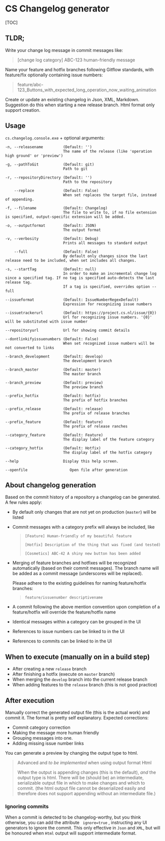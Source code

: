# CS Changelog generator

[TOC]

## TLDR;

Write your change log message in commit messages like:

> [change log category] ABC-123 human-friendly message

Name your feature and hotfix branches following Gitflow standards, with feature/fix optionally containing issue numbers:

> feature/abc-123_Buttons_with_expected_long_operation_now_waiting_animation

Create or update an existing changelog in Json, XML, Markdown. Suggestion do this when starting a new release branch.
Html format only support creation.

## Usage

`cs.changelog.console.exe` + optional arguments:

```
-n, --releasename         (Default: '')
                          The name of the release (like 'operation high ground' or 'preview')

-g, --pathToGit           (Default: git)
                          Path to git

-r, --repositoryDirectory (Default: '')
                          Path to the repository

    --replace             (Default: False)
                          When set replaces the target file, instead of appending.

-f, --filename            (Default: Changelog)
                          The file to write to, if no file extension is specified, output-specific extension will be added.

-o, --outputformat        (Default: JSON)
                          The output format

-v, --verbosity           (Default: Debug)
                          Prints all messages to standard output

    --full                (Default: False)
                          By default only changes since the last release need to be included, when set includes all changes.

-s, --startTag            (Default: null)
                          In order to make an incremental change log since a specified tag. If no tag is specified auto-detects the last release tag.
                          If a tag is specified, overrides option --full

--issueformat             (Default: IssueNumberRegexDefault)
                          Expression for recognizing issue numbers

--issuetrackerurl         (Default: https://project.cs.nl/issue/{0})
                          Url for recognizing issue numbers. '{0}' will be substituted with issue number

--repositoryurl           Url for showing commit details

--dontlinkifyissuenumbers (Default: False)
                          When set recognized issue numbers will be not converted to links

--branch_development      (Default: develop)
                          The development branch

--branch_master           (Default: master)
                          The master branch

--branch_preview          (Default: preview)
                          The preview branch

--prefix_hotfix           (Default: hotfix)
                          The prefix of hotfix branches

--prefix_release          (Default: release)
                          The prefix of release branches

--prefix_feature          (Default: feature)
                          The prefix of release ranches

--category_feature        (Default: Feature)
                          The display label of the feature category

--category_hotfix         (Default: Hotfix)
                          The display label of the hotfix category

--help                    Display this help screen.

--openfile                   Open file after generation
```

## About changelog generation

Based on the commit history of a repository a changelog can be generated. A few rules apply:

- By default only changes that are not yet on production (`master`) will be listed

- Commit messages with a category prefix will always be included, like

  > `[Feature] Human-friendly of my beautiful feature`
  >
  > `[Hotfix] Description of the thing that was fixed (and tested)` 
  >
  > `[Cosmetics] ABC-42 A shiny new button has been added`

- Merging of feature branches and hotfixes will be recognized automatically (based on their commit messages). The branch name will be added as a commit message (underscores will be replaced).

  Please adhere to the existing guidelines for naming feature/hotfix branches:

  > `feature/issuenumber descriptivename`

- A commit following the above mention convention upon completion of a feature/hotfix will override the feature/hotfix name

- Identical messages within a category can be grouped in the UI 

- References to issue numbers can be linked to in the UI

- References to commits can be linked to in the UI

## When to execute (manually on in a build step)

- After creating a new `release` branch
- After finishing a hotfix (execute on ``master`` branch)
- When merging the ``develop`` branch into the current release branch
- When adding features to the `release` branch (this is not good practice)

## After execution

Manually correct the generated output file (this is the actual work) and commit it. The format is pretty self explanatory.
Expected corrections:

- Commit category correction
- Making the message more human friendly
- Grouping messages into one.
- Adding missing issue number links

You can generate a preview by changing the output type to html.

> Advanced and *to be implemented* when using output format Html
>
> When the output is appending changes (this is the default), *and* the output type is html. There will be (should be) an intermediate, serializable output file in which to make changes and which to commit. (the html output file cannot be deserialized easily and therefore does not support appending without an intermediate file.)

### Ignoring commits

When a commit is detected to be changelog-worthy, but you think otherwise, you can add the attribute ` ignore=true` , instructing any UI generators to ignore the commit. This only effective in `Json` and `XML`, but will be honoured when `Html` output will support intermediate format.